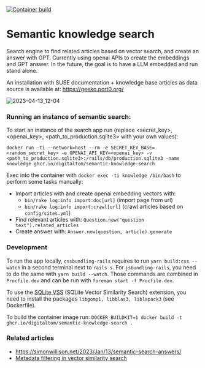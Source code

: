 [![Container build](https://github.com/digitaltom/semantic-knowledge-search/actions/workflows/docker-publish.yml/badge.svg)](https://github.com/digitaltom/semantic-knowledge-search/pkgs/container/knowledge)

# Semantic knowledge search

Search engine to find related articles based on vector search, and create an
answer with GPT. Currently using openai APIs to create the embeddings and
GPT answer. In the future, the goal is to have a LLM embedded and run stand alone.

An installation with SUSE documentation + knowledge base articles as
data source is available at: https://geeko.port0.org/

![2023-04-13_12-04](https://user-images.githubusercontent.com/582520/231726466-d4e54b1d-4c8b-4a33-9596-e8d27cadbfd3.png)

### Running an instance of semantic search:

To start an instance of the search app run (replace <secret_key>, <openai_key>,
<path_to_production.sqlite3> with your own values):

`docker run -ti --network=host --rm -e SECRET_KEY_BASE=<random_secret_key> -e OPENAI_API_KEY=<openai_key> -v <path_to_production.sqlite3>:/rails/db/production.sqlite3 -name knowledge ghcr.io/digitaltom/semantic-knowledge-search`

Exec into the container with `docker exec -ti knowledge /bin/bash` to perform some tasks manually:

- Import articles with and create openai embedding vectors with:
  - `bin/rake log:info import:doc[url]` (import page from url)
  - `bin/rake log:info import:crawl[url]` (crawl articles based on `config/sites.yml`)
- Find relevant articles with: `Question.new("question text").related_articles`
- Create answer with: `Answer.new(question, article).generate`

### Development

To run the app locally, `cssbundling-rails` requires to run `yarn build:css --watch` in a second terminal next to `rails s`. For `jsbundling-rails`, you need to do the same with `yarn build --watch`. Those commands are combined in `Procfile.dev` and can be run with `foreman start -f Procfile.dev`.

To use the [SQLite VSS](https://github.com/asg017/sqlite-vss) (SQLite Vector Similarity Search) extension, you need to install the packages `libgomp1, libblas3, liblapack3` (see Dockerfile).

To build the container image run: `DOCKER_BUILDKIT=1 docker build -t ghcr.io/digitaltom/semantic-knowledge-search .`

### Related articles

* https://simonwillison.net/2023/Jan/13/semantic-search-answers/
* [Metadata filtering in vector similarity search](https://www.pinecone.io/learn/vector-search-filtering/)

